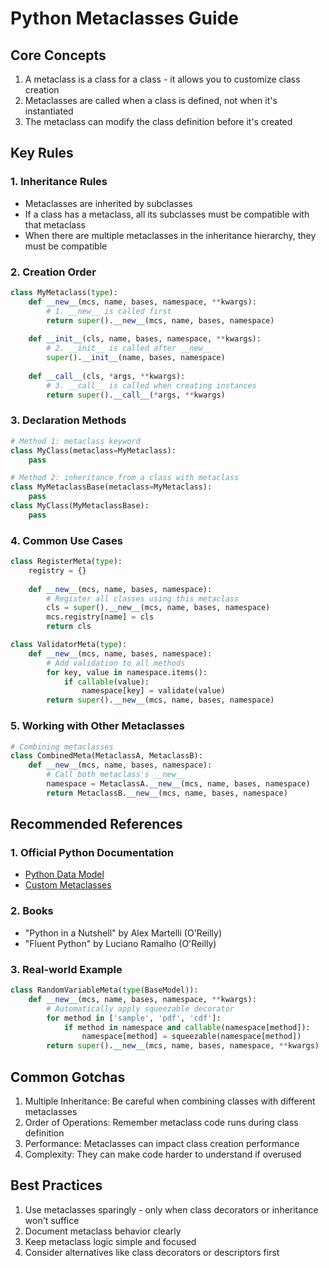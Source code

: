 # Python Metaclasses Guide

## Core Concepts
1. A metaclass is a class for a class - it allows you to customize class creation
2. Metaclasses are called when a class is defined, not when it's instantiated
3. The metaclass can modify the class definition before it's created

## Key Rules

### 1. Inheritance Rules
- Metaclasses are inherited by subclasses
- If a class has a metaclass, all its subclasses must be compatible with that metaclass
- When there are multiple metaclasses in the inheritance hierarchy, they must be compatible

### 2. Creation Order
```python
class MyMetaclass(type):
    def __new__(mcs, name, bases, namespace, **kwargs):
        # 1. __new__ is called first
        return super().__new__(mcs, name, bases, namespace)
    
    def __init__(cls, name, bases, namespace, **kwargs):
        # 2. __init__ is called after __new__
        super().__init__(name, bases, namespace)
    
    def __call__(cls, *args, **kwargs):
        # 3. __call__ is called when creating instances
        return super().__call__(*args, **kwargs)
```

### 3. Declaration Methods
```python
# Method 1: metaclass keyword
class MyClass(metaclass=MyMetaclass):
    pass

# Method 2: inheritance from a class with metaclass
class MyMetaclassBase(metaclass=MyMetaclass):
    pass
class MyClass(MyMetaclassBase):
    pass
```

### 4. Common Use Cases
```python
class RegisterMeta(type):
    registry = {}
    
    def __new__(mcs, name, bases, namespace):
        # Register all classes using this metaclass
        cls = super().__new__(mcs, name, bases, namespace)
        mcs.registry[name] = cls
        return cls

class ValidatorMeta(type):
    def __new__(mcs, name, bases, namespace):
        # Add validation to all methods
        for key, value in namespace.items():
            if callable(value):
                namespace[key] = validate(value)
        return super().__new__(mcs, name, bases, namespace)
```

### 5. Working with Other Metaclasses
```python
# Combining metaclasses
class CombinedMeta(MetaclassA, MetaclassB):
    def __new__(mcs, name, bases, namespace):
        # Call both metaclass's __new__
        namespace = MetaclassA.__new__(mcs, name, bases, namespace)
        return MetaclassB.__new__(mcs, name, bases, namespace)
```

## Recommended References

### 1. Official Python Documentation
- [Python Data Model](https://docs.python.org/3/reference/datamodel.html#metaclasses)
- [Custom Metaclasses](https://docs.python.org/3/reference/datamodel.html#customizing-class-creation)

### 2. Books
- "Python in a Nutshell" by Alex Martelli (O'Reilly)
- "Fluent Python" by Luciano Ramalho (O'Reilly)

### 3. Real-world Example
```python
class RandomVariableMeta(type(BaseModel)):
    def __new__(mcs, name, bases, namespace, **kwargs):
        # Automatically apply squeezable decorator
        for method in ['sample', 'pdf', 'cdf']:
            if method in namespace and callable(namespace[method]):
                namespace[method] = squeezable(namespace[method])
        return super().__new__(mcs, name, bases, namespace, **kwargs)
```

## Common Gotchas
1. Multiple Inheritance: Be careful when combining classes with different metaclasses
2. Order of Operations: Remember metaclass code runs during class definition
3. Performance: Metaclasses can impact class creation performance
4. Complexity: They can make code harder to understand if overused

## Best Practices
1. Use metaclasses sparingly - only when class decorators or inheritance won't suffice
2. Document metaclass behavior clearly
3. Keep metaclass logic simple and focused
4. Consider alternatives like class decorators or descriptors first